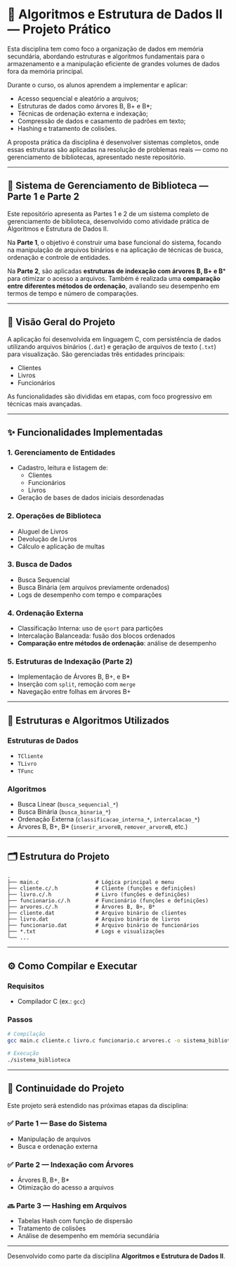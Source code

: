 # 🧠 Algoritmos e Estrutura de Dados II — Projeto Prático

Esta disciplina tem como foco a organização de dados em memória secundária, abordando estruturas e algoritmos fundamentais para o armazenamento e a manipulação eficiente de grandes volumes de dados fora da memória principal.

Durante o curso, os alunos aprendem a implementar e aplicar:

- Acesso sequencial e aleatório a arquivos;
- Estruturas de dados como árvores B, B+ e B*;
- Técnicas de ordenação externa e indexação;
- Compressão de dados e casamento de padrões em texto;
- Hashing e tratamento de colisões.

A proposta prática da disciplina é desenvolver sistemas completos, onde essas estruturas são aplicadas na resolução de problemas reais — como no gerenciamento de bibliotecas, apresentado neste repositório.

---

## 📘 Sistema de Gerenciamento de Biblioteca — Parte 1 e Parte 2

Este repositório apresenta as Partes 1 e 2 de um sistema completo de gerenciamento de biblioteca, desenvolvido como atividade prática de Algoritmos e Estrutura de Dados II.

Na **Parte 1**, o objetivo é construir uma base funcional do sistema, focando na manipulação de arquivos binários e na aplicação de técnicas de busca, ordenação e controle de entidades.

Na **Parte 2**, são aplicadas **estruturas de indexação com árvores B, B+ e B*** para otimizar o acesso a arquivos. Também é realizada uma **comparação entre diferentes métodos de ordenação**, avaliando seu desempenho em termos de tempo e número de comparações.

---

## 📖 Visão Geral do Projeto

A aplicação foi desenvolvida em linguagem C, com persistência de dados utilizando arquivos binários (`.dat`) e geração de arquivos de texto (`.txt`) para visualização. São gerenciadas três entidades principais:

- Clientes  
- Livros  
- Funcionários

As funcionalidades são divididas em etapas, com foco progressivo em técnicas mais avançadas.

---

## ✨ Funcionalidades Implementadas

### 1. Gerenciamento de Entidades
- Cadastro, leitura e listagem de:
  - Clientes
  - Funcionários
  - Livros
- Geração de bases de dados iniciais desordenadas

### 2. Operações de Biblioteca
- Aluguel de Livros
- Devolução de Livros
- Cálculo e aplicação de multas

### 3. Busca de Dados
- Busca Sequencial
- Busca Binária (em arquivos previamente ordenados)
- Logs de desempenho com tempo e comparações

### 4. Ordenação Externa
- Classificação Interna: uso de `qsort` para partições
- Intercalação Balanceada: fusão dos blocos ordenados
- **Comparação entre métodos de ordenação**: análise de desempenho

### 5. Estruturas de Indexação (Parte 2)
- Implementação de Árvores B, B+, e B*
- Inserção com `split`, remoção com `merge`
- Navegação entre folhas em árvores B+

---

## 🧠 Estruturas e Algoritmos Utilizados

### Estruturas de Dados
- `TCliente`
- `TLivro`
- `TFunc`

### Algoritmos
- Busca Linear (`busca_sequencial_*`)
- Busca Binária (`busca_binaria_*`)
- Ordenação Externa (`classificacao_interna_*`, `intercalacao_*`)
- Árvores B, B+, B* (`inserir_arvoreB`, `remover_arvoreB`, etc.)

---

## 🗂 Estrutura do Projeto

```
.
├── main.c                  # Lógica principal e menu
├── cliente.c/.h            # Cliente (funções e definições)
├── livro.c/.h              # Livro (funções e definições)
├── funcionario.c/.h        # Funcionário (funções e definições)
├── arvores.c/.h            # Árvores B, B+, B*
├── cliente.dat             # Arquivo binário de clientes
├── livro.dat               # Arquivo binário de livros
├── funcionario.dat         # Arquivo binário de funcionários
├── *.txt                   # Logs e visualizações
└── ...
```

---

## ⚙️ Como Compilar e Executar

### Requisitos
- Compilador C (ex.: `gcc`)

### Passos

```bash
# Compilação
gcc main.c cliente.c livro.c funcionario.c arvores.c -o sistema_biblioteca

# Execução
./sistema_biblioteca
```

---

## 🔮 Continuidade do Projeto

Este projeto será estendido nas próximas etapas da disciplina:

### ✅ Parte 1 — Base do Sistema
- Manipulação de arquivos
- Busca e ordenação externa

### ✅ Parte 2 — Indexação com Árvores
- Árvores B, B+, B*
- Otimização do acesso a arquivos

### 🔜 Parte 3 — Hashing em Arquivos
- Tabelas Hash com função de dispersão
- Tratamento de colisões
- Análise de desempenho em memória secundária

---

Desenvolvido como parte da disciplina **Algoritmos e Estrutura de Dados II**.
